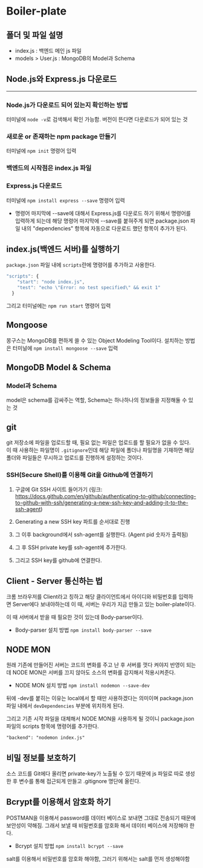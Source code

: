 # Boiler-plate

## 폴더 및 파일 설명

- index.js : 백엔드 메인 js 파일
- models > User.js : MongoDB의 Model과 Schema

## Node.js와 Express.js 다운로드

---

### Node.js가 다운로드 되어 있는지 확인하는 방법

터미널에 `node -v`로 검색해서 확인 가능함. 버전이 뜬다면 다운로드가 되어 있는 것

### 새로운 or 존재하는 npm package 만들기

터미널에 `npm init` 명령어 입력

### 백엔드의 시작점은 index.js 파일

### Express.js 다운로드

터미널에 `npm install express --save` 명령어 입력

- 명령어 마지막에 --save에 대해서
  Express.js를 다운로드 하기 위해서 명령어를 입력하게 되는데 해당 명령어 마지막에 --save를 붙혀주게 되면 package.json 파일 내의 "dependencies" 항목에 자동으로 다운로드 했던 항목이 추가가 된다.

## index.js(백엔드 서버)를 실행하기

`package.json` 파일 내에 `scripts`란에 명령어를 추가하고 사용한다.

```javascript
"scripts": {
    "start": "node index.js",
    "test": "echo \"Error: no test specified\" && exit 1"
  }
```

그리고 터미널에는 `npm run start` 명령어 입력

## Mongoose

몽구스는 MongoDB를 편하게 쓸 수 있는 Object Modeling Tool이다.
설치하는 방법은 터미널에 `npm install mongoose --save` 입력

## MongoDB Model & Schema

### Model과 Schema

model은 schema를 감싸주는 역할, Schema는 하나하나의 정보들을 지정해둘 수 있는 것

## git

git 저장소에 파일을 업로드할 때, 필요 없는 파일은 업로드를 할 필요가 없을 수 있다. 이 때 사용하는 파일명이 `.gitignore`인데 해당 파일에 폴더나 파일명을 기재하면 해당 폴더와 파일들은 무시하고 업로드를 진행하게 설정하는 것이다.

### SSH(Secure Shell)를 이용해 Git을 Github에 연결하기

1. 구글에 Git SSH 사이트 들어가기 (링크: https://docs.github.com/en/github/authenticating-to-github/connecting-to-github-with-ssh/generating-a-new-ssh-key-and-adding-it-to-the-ssh-agent)

2. Generating a new SSH key 파트를 순서대로 진행

3. 그 이후 background에서 ssh-agent를 실행한다. (Agent pid 숫자가 출력됨)

4. 그 후 SSH private key를 ssh-agent에 추가한다.

5. 그리고 SSH key를 github에 연결한다.

## Client - Server 통신하는 법

크롬 브라우저를 Client라고 칭하고 해당 클라이언트에서 아이디와 비밀번호를 입력하면 Server에다 보내야하는데 이 때, 서버는 우리가 지금 만들고 있는 boiler-plate이다.

이 때 서버에서 받을 때 필요한 것이 있는데 Body-parser이다.

- Body-parser 설치 방법
  `npm install body-parser --save`

## NODE MON

원래 기존에 만들어진 서버는 코드의 변화를 주고 난 후 서버를 껏다 켜야지 반영이 되는데 NODE MON은 서버를 끄지 않아도 소스의 변화를 감지해서 적용시켜준다.

- NODE MON 설치 방법
  `npm install nodemon --save-dev`

뒤에 -dev를 붙히는 이유는 local에서 할 때만 사용하겠다는 의미이며 package.json 파일 내에서 `devDependencies` 부분에 위치하게 된다.

그리고 기존 시작 파일을 대체해서 NODE MON을 사용하게 될 것이니 package.json 파일의 scripts 항목에 명령어를 추가한다.

`"backend": "nodemon index.js"`

## 비밀 정보를 보호하기

소스 코드를 Git에다 올리면 private-key가 노출될 수 있기 때문에 js 파일로 따로 생성한 후 변수를 통해 접근되게 만들고 .gitignore 명단에 올린다.

## Bcrypt를 이용해서 암호화 하기

POSTMAN을 이용해서 password를 데이터 베이스로 보내면 그대로 전송되기 때문에 보안성이 약해짐. 그래서 보낼 때 비밀번호를 암호화 해서 데이터 베이스에 저장해야 한다.

- Bcrypt 설치 방법
  `npm install bcrypt --save`

salt를 이용해서 비밀번호를 암호화 해야함, 그러기 위해서는 salt를 먼저 생성해야함

